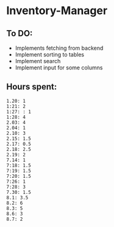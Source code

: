 # Inventory-Manager

## To DO:

- Implements fetching from backend
- Implement sorting to tables
- Implement search
- Implement input for some columns

## Hours spent:

    1.20: 1
    1:21: 2
    1:27: : 1
    1:28: 4
    2.03: 4
    2.04: 1
    2.10: 3
    2.15: 1.5
    2.17: 0.5
    2.18: 2.5
    2.19: 2
    7.14: 1
    7:18: 1.5
    7:19: 1.5
    7:20: 1.5
    7:26: 1
    7:28: 3
    7.30: 1.5
    8.1: 3.5
    8.2: 6
    8.3: 5
    8.6: 3
    8.7: 2
